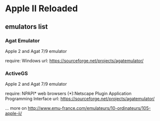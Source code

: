 # Apple II Reloaded

## emulators list

### Agat Emulator

Apple 2 and Agat 7/9 emulator

require: Windows
url: <https://sourceforge.net/projects/agatemulator/>

### ActiveGS

Apple 2 and Agat 7/9 emulator

require: NPAPI* web browsers 
(*):Netscape Plugin Application Programming Interface
url: <https://sourceforge.net/projects/agatemulator/>


...  more on http://www.emu-france.com/emulateurs/10-ordinateurs/105-apple-ii/
